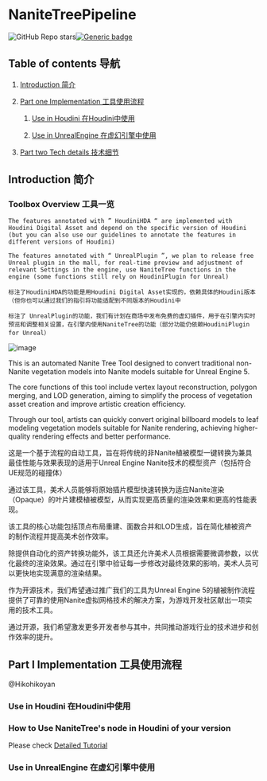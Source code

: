 # NaniteTreePipeline


![GitHub Repo stars](https://img.shields.io/github/stars/jiayaozhang/NaniteTree?style=social)[![Generic badge](https://img.shields.io/badge/🌲-Website-green)](h[ttps://www.modelscope.cn/profile/Jannie](https://nanitetree.github.io/))



## Table of contents 导航
1. [Introduction 简介](#Introduction)

2. [Part one Implementation 工具使用流程](#Implementation)
    1. [Use in Houdini 在Houdini中使用](#Houdini)

    2. [Use in UnrealEngine 在虚幻引擎中使用](#Unreal)

3. [Part two Tech details 技术细节](#TechDetails)


## Introduction 简介 <a name="Introduction"></a>
### Toolbox Overview 工具一览
    The features annotated with ” HoudiniHDA “ are implemented with Houdini Digital Asset and depend on the specific version of Houdini (but you can also use our guidelines to annotate the features in different versions of Houdini) 
    
    The features annotated with “ UnrealPlugin ”, we plan to release free Unreal plugin in the mall, for real-time preview and adjustment of relevant Settings in the engine, use NaniteTree functions in the engine (some functions still rely on HoudiniPlugin for Unreal)

    标注了HoudiniHDA的功能是用Houdini Digital Asset实现的，依赖具体的Houdini版本（但你也可以通过我们的指引将功能适配到不同版本的Houdini中

    标注了 UnrealPlugin的功能，我们有计划在商场中发布免费的虚幻插件，用于在引擎内实时预览和调整相关设置，在引擎内使用NaniteTree的功能（部分功能仍依赖HoudiniPlugin for Unreal）

![image](https://hikohiko.notion.site/image/https%3A%2F%2Fprod-files-secure.s3.us-west-2.amazonaws.com%2F0d608712-81b7-41af-8caa-374d0e8f6ab6%2F0634b59b-e0eb-4a5f-9a3f-4ca01880fccc%2FUntitled.png?table=block&id=1c590fd1-b87c-4c16-bea4-21535de076fa&spaceId=0d608712-81b7-41af-8caa-374d0e8f6ab6&width=2000&userId=&cache=v2)


This is an automated Nanite Tree Tool designed to convert traditional non-Nanite vegetation models into Nanite models suitable for Unreal Engine 5. 

The core functions of this tool include vertex layout reconstruction, polygon merging, and LOD generation, aiming to simplify the process of vegetation asset creation and improve artistic creation efficiency.

Through our tool, artists can quickly convert original billboard models to leaf modeling vegetation models suitable for Nanite rendering, achieving higher-quality rendering effects and better performance.

这是一个基于流程的自动工具，旨在将传统的非Nanite植被模型一键转换为兼具最佳性能与效果表现的适用于Unreal Engine Nanite技术的模型资产（包括符合UE规范的碰撞体）

通过该工具，美术人员能够将原始插片模型快速转换为适应Nanite渲染（Opaque）的叶片建模植被模型，从而实现更高质量的渲染效果和更高的性能表现。

该工具的核心功能包括顶点布局重建、面数合并和LOD生成，旨在简化植被资产的制作流程并提高美术创作效率。

除提供自动化的资产转换功能外，该工具还允许美术人员根据需要微调参数，以优化最终的渲染效果。通过在引擎中验证每一步修改对最终效果的影响，美术人员可以更快地实现满意的渲染结果。

作为开源技术，我们希望通过推广我们的工具为Unreal Engine 5的植被制作流程提供了可靠的使用Nanite虚拟网格技术的解决方案，为游戏开发社区献出一项实用的技术工具。

通过开源，我们希望激发更多开发者参与其中，共同推动游戏行业的技术进步和创作效率的提升。


## Part Ⅰ Implementation 工具使用流程 <a name="Implementation"></a>
 @Hikohikoyan 

### Use in Houdini 在Houdini中使用 <a name="Houdini"></a>

### How to Use NaniteTree's node in Houdini of your version

Please check [Detailed Tutorial](./Mesh_Simplification/README.md)

### Use in UnrealEngine 在虚幻引擎中使用 <a name="Unreal"></a>



